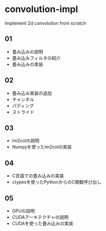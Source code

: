 # convolution-impl
Implement 2d convolution from scratch

## 01

- 畳み込みの説明
- 畳み込みフィルタの紹介
- 畳み込みの実装

## 02

- 畳み込み実装の追加
 - チャンネル
 - パディング
 - ストライド

## 03

- im2colの説明
- Numpyを使ったim2colの実装

## 04

- C言語での畳み込みの実装
- ctypesを使ったPythonからのC関数呼び出し

## 05

- GPUの説明
- CUDAアーキテクチャの説明
- CUDAを使った畳み込みの実装
